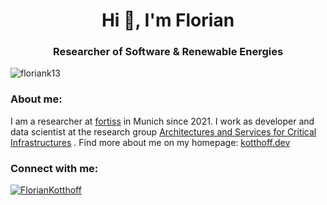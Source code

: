 <h1 align="center">Hi 👋, I'm Florian</h1>
<h3 align="center">Researcher of Software & Renewable Energies</h3>

<p align="left"> <img src="https://komarev.com/ghpvc/?username=floriank13&label=Profile%20views&color=0e75b6&style=flat" alt="floriank13" /> </p>

<h3 align="left">About me:</h3>
<p align="left">
I am a researcher at <a href="https://www.fortiss.org/" target="_blank" rel="noreferrer">fortiss</a> in Munich since 2021.
I work as developer and data scientist at the research group <a href="https://www.fortiss.org/en/research/fields-of-research/detail/architectures-and-services-for-critical-infrastructures" target="_blank" rel="noreferrer">Architectures and Services for Critical Infrastructures</a> . 
Find more about me on my homepage: <a href="https://kotthoff.dev" target="_blank" rel="noreferrer">kotthoff.dev</a>
</p>

<h3 align="left">Connect with me:</h3>

<p align="left"> <a href="https://mastodon.energy/@floko" target="blank"><img src="https://img.shields.io/mastodon/follow/109829890350896281?domain=https%3A%2F%2Fmastodon.energy" alt="FlorianKotthoff" /></a> </p>
<p align="left">

<a rel="me" href="https://mastodon.energy/@floko"> </a>
